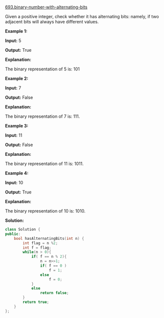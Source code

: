 [693.binary-number-with-alternating-bits](https://leetcode.com/problems/binary-number-with-alternating-bits/)  

Given a positive integer, check whether it has alternating bits: namely, if two adjacent bits will always have different values.

**Example 1:**  

  
**Input:** 5
  
**Output:** True
  
**Explanation:**
  
The binary representation of 5 is: 101
  

**Example 2:**  

  
**Input:** 7
  
**Output:** False
  
**Explanation:**
  
The binary representation of 7 is: 111.
  

**Example 3:**  

  
**Input:** 11
  
**Output:** False
  
**Explanation:**
  
The binary representation of 11 is: 1011.
  

**Example 4:**  

  
**Input:** 10
  
**Output:** True
  
**Explanation:**
  
The binary representation of 10 is: 1010.  



**Solution:**  

```cpp
class Solution {
public:
    bool hasAlternatingBits(int n) {
        int flag = n %2;
        int f = flag;
        while(n > 0){
            if( f == n % 2){
                n = n>>1;
                if( f == 0 )
                    f = 1;
                else
                    f = 0;
            }
            else
                return false;
        }
        return true;
    }
};
```
      